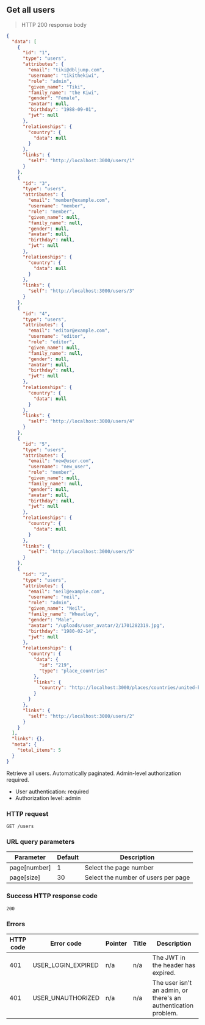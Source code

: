 ## Get all users

> HTTP 200 response body

```JSON
{
  "data": [
    {
      "id": "1",
      "type": "users",
      "attributes": {
        "email": "tiki@dbljump.com",
        "username": "tikithekiwi",
        "role": "admin",
        "given_name": "Tiki",
        "family_name": "the Kiwi",
        "gender": "Female",
        "avatar": null,
        "birthday": "1988-09-01",
        "jwt": null
      },
      "relationships": {
        "country": {
          "data": null
        }
      },
      "links": {
        "self": "http://localhost:3000/users/1"
      }
    },
    {
      "id": "3",
      "type": "users",
      "attributes": {
        "email": "member@example.com",
        "username": "member",
        "role": "member",
        "given_name": null,
        "family_name": null,
        "gender": null,
        "avatar": null,
        "birthday": null,
        "jwt": null
      },
      "relationships": {
        "country": {
          "data": null
        }
      },
      "links": {
        "self": "http://localhost:3000/users/3"
      }
    },
    {
      "id": "4",
      "type": "users",
      "attributes": {
        "email": "editor@example.com",
        "username": "editor",
        "role": "editor",
        "given_name": null,
        "family_name": null,
        "gender": null,
        "avatar": null,
        "birthday": null,
        "jwt": null
      },
      "relationships": {
        "country": {
          "data": null
        }
      },
      "links": {
        "self": "http://localhost:3000/users/4"
      }
    },
    {
      "id": "5",
      "type": "users",
      "attributes": {
        "email": "new@user.com",
        "username": "new_user",
        "role": "member",
        "given_name": null,
        "family_name": null,
        "gender": null,
        "avatar": null,
        "birthday": null,
        "jwt": null
      },
      "relationships": {
        "country": {
          "data": null
        }
      },
      "links": {
        "self": "http://localhost:3000/users/5"
      }
    },
    {
      "id": "2",
      "type": "users",
      "attributes": {
        "email": "neil@example.com",
        "username": "neil",
        "role": "admin",
        "given_name": "Neil",
        "family_name": "Wheatley",
        "gender": "Male",
        "avatar": "/uploads/user_avatar/2/1701282319.jpg",
        "birthday": "1980-02-14",
        "jwt": null
      },
      "relationships": {
        "country": {
          "data": {
            "id": "219",
            "type": "place_countries"
          },
          "links": {
            "country": "http://localhost:3000/places/countries/united-kingdom"
          }
        }
      },
      "links": {
        "self": "http://localhost:3000/users/2"
      }
    }
  ],
  "links": {},
  "meta": {
    "total_items": 5
  }
}
```

Retrieve all users. Automatically paginated. Admin-level authorization required.

* User authentication: required
* Authorization level: admin

### HTTP request

`GET /users`

### URL query parameters

Parameter | Default | Description
--------- | ------- | -----------
page[number] | 1 | Select the page number
page[size] | 30 | Select the number of users per page

### Success HTTP response code

`200`

### Errors

HTTP code | Error code | Pointer | Title | Description
--------- | ---------- | ------- | ----- | -----------
401 | USER_LOGIN_EXPIRED | n/a | n/a | The JWT in the header has expired.
401 | USER_UNAUTHORIZED | n/a | n/a | The user isn't an admin, or there's an authentication problem.
